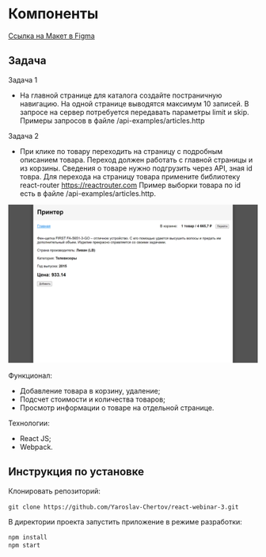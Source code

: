 # Компоненты

[Ссылка на Макет в Figma](https://www.figma.com/file/Ob8c0WW66zmf2ITcNkPv7d/YLAB-webinar---TASK3?type=design&node-id=0%3A1&t=KRQZHjm38LDQ2QAi-1)

## Задача

Задача 1

* На главной странице для каталога создайте постраничную навигацию. На одной странице выводятся максимум 10 записей. В запросе на сервер потребуется передавать параметры limit и skip. Примеры запросов в файле /api-examples/articles.http

Задача 2

* При клике по товару переходить на страницу с подробным описанием товара. Переход должен работать с главной страницы и из корзины. Сведения о товаре нужно подгрузить через API, зная id товра. Для перехода на страницу товара примените библиотеку react-router <https://reactrouter.com> Пример выборки товара по id есть в файле /api-examples/articles.http.

![](./src/images/Screenshot.png)

Функционал:

* Добавление товара в корзину, удаление;
* Подсчет стоимости и количества товаров;
* Просмотр информации о товаре на отдельной странице.

Технологии:

* React JS;
* Webpack.

## Инструкция по установке

Клонировать репозиторий:

`
git clone https://github.com/Yaroslav-Chertov/react-webinar-3.git
`

В директории проекта запустить приложение в режиме разработки:

```
npm install
npm start
```
